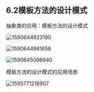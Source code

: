 ## 6.2模板方法的设计模式

抽象类的应用：模板方法的设计模式

![1590644923190](https://gitee.com/chrisxyq/picgo/raw/master/img/1590644923190.png)

![1590644981658](https://gitee.com/chrisxyq/picgo/raw/master/img/1590644981658.png)

![1590645098940](https://gitee.com/chrisxyq/picgo/raw/master/img/1590645098940.png)

模板方法的设计模式的应用场景

![1595771218907](https://gitee.com/chrisxyq/picgo/raw/master/img/1595771218907.png)